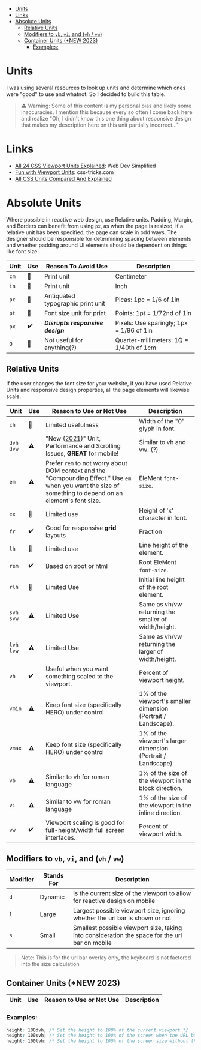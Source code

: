 - [Units](#units)
- [Links](#links)
- [Absolute Units](#absolute-units)
  - [Relative Units](#relative-units)
  - [Modifiers to `vb`, `vi`, and (`vh` / `vw`)](#modifiers-to-vb-vi-and-vh--vw)
  - [Container Units (\*NEW 2023)](#container-units-new-2023)
    - [Examples:](#examples)

# Units

I was using several resources to look up units and determine which ones were "good" to use and whatnot. So I decided to build this table.

> ⚠️ Warning: Some of this content is my personal bias and likely some inaccuracies. I mention this because every so often I come back here and realize "Oh, I didn't know this one thing about responsive design that makes my description here on this unit partially incorrect..."

# Links

- [All 24 CSS Viewport Units Explained](https://blog.webdevsimplified.com/2022-08/css-viewport-units/): Web Dev Simplified
- [Fun with Viewport Units](https://css-tricks.com/fun-viewport-units/): css-tricks.com
- [All CSS Units Compared And Explained](https://areknawo.com/all-css-units-compared-and-explained/)

# Absolute Units

Where possible in reactive web design, use Relative units. Padding, Margin, and Borders can benefit from using `px`, as when the page is resized, if a relative unit has been specified, the page can scale in odd ways. The designer should be responsible for determining spacing between elements and whether padding around UI elements should be dependent on things like font size.

| Unit | Use | Reason To Avoid Use               | Description                              |
| ---- | --- | --------------------------------- | ---------------------------------------- |
| `cm` | 🛑  | Print unit                        | Centimeter                               |
| `in` | 🛑  | Print unit                        | Inch                                     |
| `pc` | 🛑  | Antiquated typographic print unit | Picas: 1pc = 1/6 of 1in                  |
| `pt` | 🛑  | Font size unit for print          | Points: 1pt = 1/72nd of 1in              |
| `px` | ✔️  | **_Disrupts responsive design_**  | Pixels: Use sparingly; 1px = 1/96 of 1in |
| `Q`  | 🛑  | Not useful for anything(?)        | Quarter-millimeters: 1Q = 1/40th of 1cm  |

## Relative Units

If the user changes the font size for your website, if you have used Relative Units and responsive design properties, all the page elements will likewise scale.

| Unit        | Use | Reason to Use or Not Use                                                                                                                                    | Description                                                    |
| ----------- | --- | ----------------------------------------------------------------------------------------------------------------------------------------------------------- | -------------------------------------------------------------- |
| `ch`        | 🛑  | Limited usefulness                                                                                                                                          | Width of the "0" glyph in font.                                |
| `dvh` `dvw` | ⚠️  | "New ([2021](https://github.com/w3c/csswg-drafts/issues/4329))" Unit, Performance and Scrolling Issues, **GREAT** for mobile!                               | Similar to vh and vw. (?)                                      |
| `em`        | ⚠️  | Prefer `rem` to not worry about DOM context and the "Compounding Effect." Use `em` when you want the size of something to depend on an element's font size. | EleMent `font-size`.                                           |
| `ex`        | 🛑  | Limited use                                                                                                                                                 | Height of 'x' character in font.                               |
| `fr`        | ✔️  | Good for responsive **grid** layouts                                                                                                                        | Fraction                                                       |
| `lh`        | 🛑  | Limited use                                                                                                                                                 | Line height of the element.                                    |
| `rem`       | ✔️  | Based on :root or html                                                                                                                                      | Root EleMent `font-size`.                                      |
| `rlh`       | 🛑  | Limited Use                                                                                                                                                 | Initial line height of the root element.                       |
| `svh` `svw` | ⚠️  | Limited Use                                                                                                                                                 | Same as vh/vw returning the smaller of width/height.           |
| `lvh` `lvw` | ⚠️  | Limited Use                                                                                                                                                 | Same as vh/vw returning the larger of width/height.            |
| `vh`        | ✔️  | Useful when you want something scaled to the viewport.                                                                                                      | Percent of viewport height.                                    |
| `vmin`      | ⚠️  | Keep font size (specifically HERO) under control                                                                                                            | 1% of the viewport's smaller dimension (Portrait / Landscape). |
| `vmax`      | ⚠️  | Keep font size (specifically HERO) under control                                                                                                            | 1% of the viewport's larger dimension. (Portrait / Landscape)  |
| `vb`        | ⚠️  | Similar to vh for roman language                                                                                                                            | 1% of the size of the viewport in the block direction.         |
| `vi`        | ⚠️  | Similar to vw for roman language                                                                                                                            | 1% of the size of the viewport in the inline direction.        |
| `vw`        | ✔️  | Viewport scaling is good for full-height/width full screen interfaces.                                                                                      | Percent of viewport width.                                     |

## Modifiers to `vb`, `vi`, and (`vh` / `vw`)

| Modifier | Stands For | Description                                                                                    |
| -------- | ---------- | ---------------------------------------------------------------------------------------------- |
| `d`      | Dynamic    | Is the current size of the viewport to allow for reactive design on mobile                     |
| `l`      | Large      | Largest possible viewport size, ignoring whether the url bar is shown or not                   |
| `s`      | Small      | Smallest possible viewport size, taking into consideration the space for the url bar on mobile |

> Note: This is for the url bar overlay only, the keyboard is not factored into the size calculation

## Container Units (\*NEW 2023)

| Unit | Use | Reason to Use or Not Use | Description |
| ---- | --- | ------------------------ | ----------- |

### Examples:

```css
height: 100dvh; /* Set the height to 100% of the current viewport */
height: 100svh; /* Set the height to 100% of the screen when the URL bar is shown, whether or not it is visible */
height: 100lvh; /* Set the height to 100% of the screen size without the URL bar */
```
